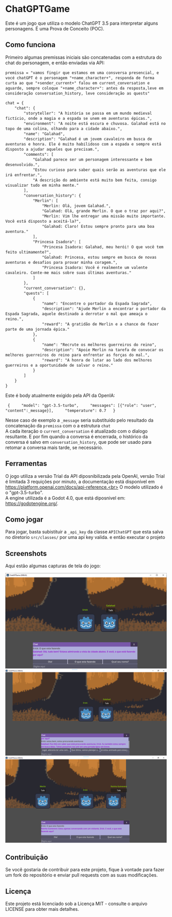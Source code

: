 # ChatGPTGame

Este é um jogo que utiliza o modelo ChatGPT 3.5 para interpretar alguns personagens. É uma Prova de Conceito (POC). 

## Como funciona
Primeiro algumas premissas iniciais são concatenadas com a estrutura do chat do personagem, e então enviadas via API:
```
premissa = "vamos fingir que estamos em uma consversa presencial, e vocé chatGPT é o personagem "+name_character+", responda de forma curta ao que "+sender_current+" falou em current_conversation e aguarde, sempre coloque "+name_character+": antes da resposta,leve em consideração conversation_history, leve consideração as quests"
```
```
chat = {
	"chat": {
		"storyteller": "A história se passa em um mundo medieval fictício, onde a magia e a espada se unem em aventuras épicas.",
		"environment": "A noite está escura e chuvosa. Galahad está no topo de uma colina, olhando para a cidade abaixo.",
		"name": "Galahad",
		"description": "Galahad é um jovem cavaleiro em busca de aventuras e honra. Ele é muito habilidoso com a espada e sempre está disposto a ajudar aqueles que precisam.",
		"comments": [
			"Galahad parece ser um personagem interessante e bem desenvolvido.",
			"Estou curioso para saber quais serão as aventuras que ele irá enfrentar.",
			"A descrição do ambiente está muito bem feita, consigo visualizar tudo em minha mente."
		],
		"conversation_history": {
			"Merlin": [
				"Merlin: Olá, jovem Galahad.",
				"Galahad: Olá, grande Merlin. O que o traz por aqui?",
				"Merlin: Vim lhe entregar uma missão muito importante. Você está disposto a aceitá-la?",
				"Galahad: Claro! Estou sempre pronto para uma boa aventura."
			],
			"Princesa Isadora": [
				"Princesa Isadora: Galahad, meu herói! O que você tem feito ultimamente?",
				"Galahad: Princesa, estou sempre em busca de novas aventuras e desafios para provar minha coragem.",
				"Princesa Isadora: Você é realmente um valente cavaleiro. Conte-me mais sobre suas últimas aventuras."
			]
		},
		"current_conversation": {},
		"quests": [
			{
				"name": "Encontre o portador da Espada Sagrada",
				"description": "Ajude Merlin a encontrar o portador da Espada Sagrada, aquele destinado a derrotar o mal que ameaça o reino.",
				"reward": "A gratidão de Merlin e a chance de fazer parte de uma jornada épica."
			},
			{
				"name": "Recrute os melhores guerreiros do reino",
				"description": "Apoie Merlin na tarefa de convocar os melhores guerreiros do reino para enfrentar as forças do mal.",
				"reward": "A honra de lutar ao lado dos melhores guerreiros e a oportunidade de salvar o reino."
			}
		]
	}
}
 ```

Este é body atualmente exigido pela API da OpenIA: 
```
 {     "model": "gpt-3.5-turbo",     "messages": [{"role": "user", "content":_message}],     "temperature": 0.7   }
```
Nesse caso de exemplo a `_message` seria substituido pelo resultado da concatenação da `premissa` com o a estrutura `chat`
<br>A cada iteração o `current_conversation` é atualizado com o dialogo resultante.
E por fim quando a conversa é encerrada, o histórico da conversa é salvo em `conversation_history`, que pode ser usado para retomar a conversa mais tarde, se necessário.
## Ferramentas

O jogo utiliza a versão Trial da API diposnibilizada pela OpenAI, versão Trial é limitada 3 requições por minuto, a documentação está disponível em https://platform.openai.com/docs/api-reference.<br>
O modelo utilizado é o "gpt-3.5-turbo".<br>
A engine utilizada é a Godot 4.0, que está diposnivel em: https://godotengine.org/.

## Como jogar

Para jogar, basta subistituir a `_api_key` da classe `APIChatGPT` que esta salva no diretorio `src/classes/` por uma api key valida. e então executar o projeto

## Screenshots

Aqui estão algumas capturas de tela do jogo:

<img src="https://github.com/FranciscoMesquita360/ChatGPTGame/blob/main/src/screenshort/Captura%20de%20tela%202023-04-30%20122419.png">
<img src="https://github.com/FranciscoMesquita360/ChatGPTGame/blob/main/src/screenshort/Captura%20de%20tela%202023-04-30%20122634.png">
<img src="https://github.com/FranciscoMesquita360/ChatGPTGame/blob/main/src/screenshort/Captura%20de%20tela%202023-04-30%20122807.png">

## Contribuição

Se você gostaria de contribuir para este projeto, fique à vontade para fazer um fork do repositório e enviar pull requests com as suas modificações.

## Licença

Este projeto está licenciado sob a Licença MIT - consulte o arquivo LICENSE para obter mais detalhes.
